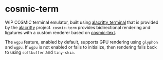 # cosmic-term
WIP COSMIC terminal emulator, built using [alacritty\_terminal](https://docs.rs/alacritty_terminal) that is provided by the [alacritty](https://github.com/alacritty/alacritty) project. `cosmic-term` provides bidirectional rendering and ligatures with a custom renderer based on [cosmic-text](https://github.com/pop-os/cosmic-text).

The `wgpu` feature, enabled by default, supports GPU rendering using `glyphon`
and `wgpu`. If `wgpu` is not enabled or fails to initialize, then rendering falls
back to using `softbuffer` and `tiny-skia`.
